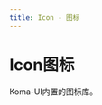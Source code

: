 ```yaml
---
title: Icon - 图标
---
```



# Icon图标
Koma-UI内置的图标库。

<ClientOnly>
  <icon-demos></icon-demos>
</ClientOnly>

<icon-attributes></icon-attributes>
